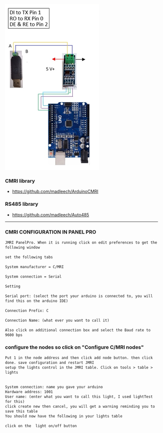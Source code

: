 

![img](https://github.com/adarshkumarsingh83/jmri-cmri/blob/main/APPLICATIONS/cmri-single-node-led/connections-details.png)

### CMRI library

- https://github.com/madleech/ArduinoCMRI

### RS485 library

- https://github.com/madleech/Auto485

---


### CMRI CONFIGURATION IN PANEL PRO

```
JMRI PanelPro. When it is running click on edit preferences to get the following window

set the following tabs

System manufacturer = C/MRI

System connection = Serial

Setting

Serial port: (select the port your arduino is connected to, you will find this on the arduino IDE)

Connection Prefix: C

Connection Name: (what ever you want to call it)

Also click on additional connection box and select the Baud rate to 9600 bps

```

### configure the nodes so click on "Configure C/MRI nodes" 
```
Put 1 in the node address and then click add node button. then click done. save configuration and restart JMRI
setup the lights control in the JMRI table. Click on tools > table > lights


System connection: name you gave your arduino
Hardware address: 1001
User name: (enter what you want to call this light, I used lightTest for this)
click create new then cancel, you will get a warning reminding you to save this table
You should now have the following in your lights table

click on the  light on/off button
```



